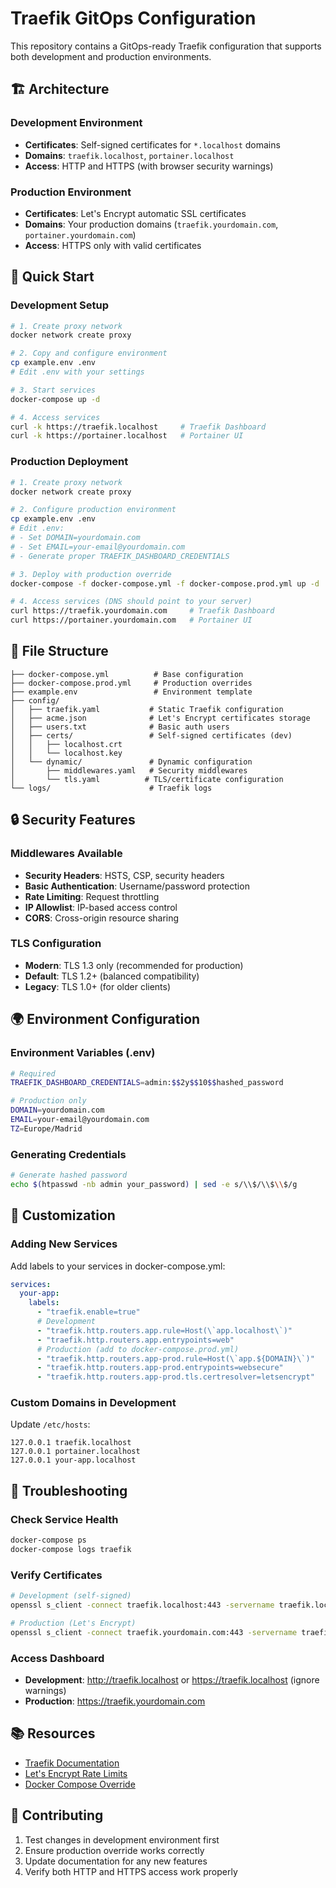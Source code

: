 # Traefik GitOps Configuration

This repository contains a GitOps-ready Traefik configuration that supports both development and production environments.

## 🏗️ Architecture

### Development Environment
- **Certificates**: Self-signed certificates for `*.localhost` domains
- **Domains**: `traefik.localhost`, `portainer.localhost`
- **Access**: HTTP and HTTPS (with browser security warnings)

### Production Environment
- **Certificates**: Let's Encrypt automatic SSL certificates
- **Domains**: Your production domains (`traefik.yourdomain.com`, `portainer.yourdomain.com`)
- **Access**: HTTPS only with valid certificates

## 🚀 Quick Start

### Development Setup
```bash
# 1. Create proxy network
docker network create proxy

# 2. Copy and configure environment
cp example.env .env
# Edit .env with your settings

# 3. Start services
docker-compose up -d

# 4. Access services
curl -k https://traefik.localhost     # Traefik Dashboard
curl -k https://portainer.localhost   # Portainer UI
```

### Production Deployment
```bash
# 1. Create proxy network
docker network create proxy

# 2. Configure production environment
cp example.env .env
# Edit .env:
# - Set DOMAIN=yourdomain.com
# - Set EMAIL=your-email@yourdomain.com
# - Generate proper TRAEFIK_DASHBOARD_CREDENTIALS

# 3. Deploy with production override
docker-compose -f docker-compose.yml -f docker-compose.prod.yml up -d

# 4. Access services (DNS should point to your server)
curl https://traefik.yourdomain.com     # Traefik Dashboard
curl https://portainer.yourdomain.com   # Portainer UI
```

## 📁 File Structure

```
├── docker-compose.yml          # Base configuration
├── docker-compose.prod.yml     # Production overrides
├── example.env                 # Environment template
├── config/
│   ├── traefik.yaml           # Static Traefik configuration
│   ├── acme.json              # Let's Encrypt certificates storage
│   ├── users.txt              # Basic auth users
│   ├── certs/                 # Self-signed certificates (dev)
│   │   ├── localhost.crt
│   │   └── localhost.key
│   └── dynamic/               # Dynamic configuration
│       ├── middlewares.yaml   # Security middlewares
│       └── tls.yaml          # TLS/certificate configuration
└── logs/                      # Traefik logs
```

## 🔒 Security Features

### Middlewares Available
- **Security Headers**: HSTS, CSP, security headers
- **Basic Authentication**: Username/password protection
- **Rate Limiting**: Request throttling
- **IP Allowlist**: IP-based access control
- **CORS**: Cross-origin resource sharing

### TLS Configuration
- **Modern**: TLS 1.3 only (recommended for production)
- **Default**: TLS 1.2+ (balanced compatibility)
- **Legacy**: TLS 1.0+ (for older clients)

## 🌍 Environment Configuration

### Environment Variables (.env)
```bash
# Required
TRAEFIK_DASHBOARD_CREDENTIALS=admin:$$2y$$10$$hashed_password

# Production only
DOMAIN=yourdomain.com
EMAIL=your-email@yourdomain.com
TZ=Europe/Madrid
```

### Generating Credentials
```bash
# Generate hashed password
echo $(htpasswd -nb admin your_password) | sed -e s/\\$/\\$\\$/g
```

## 🔧 Customization

### Adding New Services
Add labels to your services in docker-compose.yml:

```yaml
services:
  your-app:
    labels:
      - "traefik.enable=true"
      # Development
      - "traefik.http.routers.app.rule=Host(\`app.localhost\`)"
      - "traefik.http.routers.app.entrypoints=web"
      # Production (add to docker-compose.prod.yml)
      - "traefik.http.routers.app-prod.rule=Host(\`app.${DOMAIN}\`)"
      - "traefik.http.routers.app-prod.entrypoints=websecure"
      - "traefik.http.routers.app-prod.tls.certresolver=letsencrypt"
```

### Custom Domains in Development
Update `/etc/hosts`:
```
127.0.0.1 traefik.localhost
127.0.0.1 portainer.localhost
127.0.0.1 your-app.localhost
```

## 🐛 Troubleshooting

### Check Service Health
```bash
docker-compose ps
docker-compose logs traefik
```

### Verify Certificates
```bash
# Development (self-signed)
openssl s_client -connect traefik.localhost:443 -servername traefik.localhost

# Production (Let's Encrypt)
openssl s_client -connect traefik.yourdomain.com:443 -servername traefik.yourdomain.com
```

### Access Dashboard
- **Development**: http://traefik.localhost or https://traefik.localhost (ignore warnings)
- **Production**: https://traefik.yourdomain.com

## 📚 Resources

- [Traefik Documentation](https://doc.traefik.io/traefik/)
- [Let's Encrypt Rate Limits](https://letsencrypt.org/docs/rate-limits/)
- [Docker Compose Override](https://docs.docker.com/compose/extends/)

## 🤝 Contributing

1. Test changes in development environment first
2. Ensure production override works correctly
3. Update documentation for any new features
4. Verify both HTTP and HTTPS access work properly
